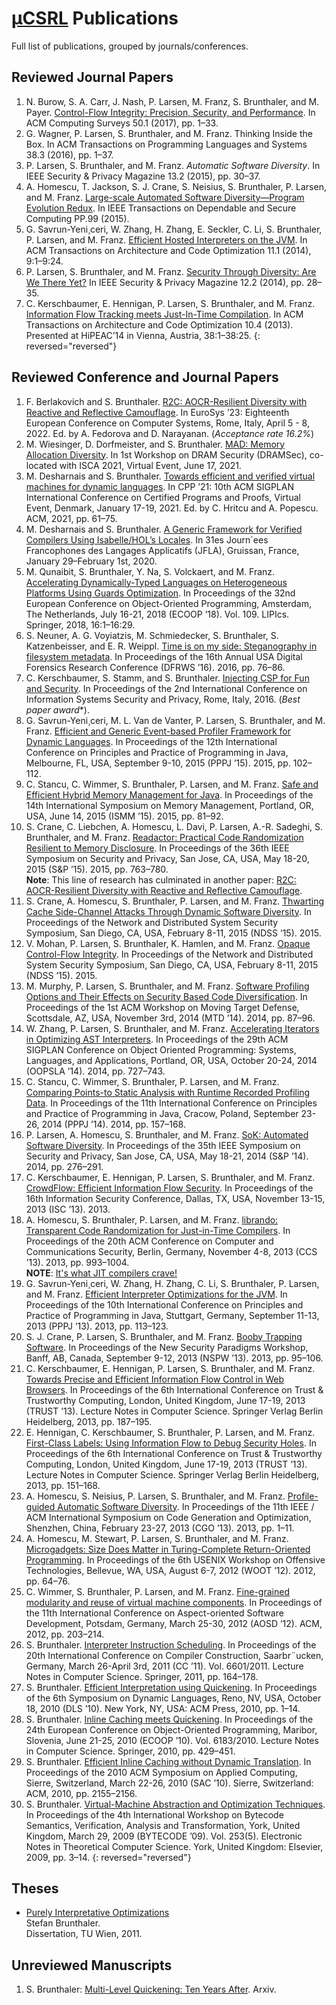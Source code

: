 # [μCSRL](https://www.unibw.de/ucsrl-en) Publications

Full list of publications, grouped by journals/conferences.

## Reviewed Journal Papers
1. N. Burow, S. A. Carr, J. Nash, P. Larsen, M. Franz, S. Brunthaler, and M. Payer. [Control-Flow Integrity: Precision, Security, and Performance](https://arxiv.org/pdf/1602.04056). In ACM Computing Surveys 50.1 (2017), pp. 1–33.
1. G. Wagner, P. Larsen, S. Brunthaler, and M. Franz. Thinking Inside the Box. In ACM Transactions on Programming Languages and Systems 38.3 (2016), pp. 1–37.
1. P. Larsen, S. Brunthaler, and M. Franz. *Automatic Software Diversity*. In IEEE Security & Privacy Magazine 13.2 (2015), pp. 30–37.
1. A. Homescu, T. Jackson, S. J. Crane, S. Neisius, S. Brunthaler, P. Larsen, and M. Franz. [Large-scale Automated Software Diversity—Program Evolution Redux](tdsc15.pdf). In IEEE Transactions on Dependable and Secure Computing PP.99 (2015).
1. G. Savrun-Yeni¸ceri, W. Zhang, H. Zhang, E. Seckler, C. Li, S. Brunthaler, P. Larsen, and M. Franz. [Efficient Hosted Interpreters on the JVM](taco13.pdf). In ACM Transactions on Architecture and Code Optimization 11.1 (2014), 9:1–9:24.
1. P. Larsen, S. Brunthaler, and M. Franz. [Security Through Diversity: Are We There Yet?](sp14a.pdf) In IEEE Security & Privacy Magazine 12.2 (2014), pp. 28–35.
1. C. Kerschbaumer, E. Hennigan, P. Larsen, S. Brunthaler, and M. Franz. [Information Flow Tracking meets Just-In-Time Compilation](taco14.pdf). In ACM Transactions on Architecture and Code Optimization 10.4 (2013). Presented at HiPEAC’14 in Vienna, Austria, 38:1–38:25.
{: reversed="reversed"}

## Reviewed Conference and Journal Papers
1. F. Berlakovich and S. Brunthaler. [R2C: AOCR-Resilient Diversity with Reactive and Reflective Camouflage](r2c-eurosys23.pdf). In EuroSys ’23: Eighteenth European Conference on Computer Systems, Rome, Italy, April 5 - 8, 2022. Ed. by A. Fedorova
   and D. Narayanan. (*Acceptance rate 16.2%*)
1. M. Wiesinger, D. Dorfmeister, and S. Brunthaler. [MAD: Memory Allocation Diversity](dramsec21.pdf). In 1st Workshop on DRAM Security (DRAMSec), co-located with ISCA 2021, Virtual Event, June 17, 2021.
1. M. Desharnais and S. Brunthaler. [Towards efficient and verified virtual machines for dynamic languages](verified-machines-cpp21.pdf). In CPP ’21: 10th ACM SIGPLAN International Conference on Certified Programs and Proofs, Virtual Event, Denmark, January 17-19, 2021. Ed. by C. Hritcu and A. Popescu. ACM, 2021, pp. 61–75.
1. M. Desharnais and S. Brunthaler. [A Generic Framework for Verified Compilers Using Isabelle/HOL’s Locales](jfla20.pdf). In 31es Journ´ees Francophones des Langages Applicatifs (JFLA), Gruissan, France, January 29–February 1st, 2020.
1. M. Qunaibit, S. Brunthaler, Y. Na, S. Volckaert, and M. Franz. [Accelerating Dynamically-Typed Languages on Heterogeneous Platforms Using Guards Optimization](ecoop18.pdf). In Proceedings of the 32nd European Conference on Object-Oriented Programming, Amsterdam, The Netherlands, July 16-21, 2018 (ECOOP ’18). Vol. 109. LIPIcs. Springer, 2018, 16:1–16:29.
1. S. Neuner, A. G. Voyiatzis, M. Schmiedecker, S. Brunthaler, S. Katzenbeisser, and E. R. Weippl. [Time is on my side: Steganography in filesystem metadata](dfrws16.pdf). In Proceedings of the 16th Annual USA Digital Forensics Research Conference (DFRWS ’16). 2016, pp. 76–86.
1. C. Kerschbaumer, S. Stamm, and S. Brunthaler. [Injecting CSP for Fun and Security](icissp16.pdf). In Proceedings of the 2nd International Conference on Information Systems Security and Privacy, Rome, Italy, 2016. (*Best paper award**).
1. G. Savrun-Yeni¸ceri, M. L. Van de Vanter, P. Larsen, S. Brunthaler, and M. Franz. [Efficient and Generic Event-based Profiler Framework for Dynamic Languages](pppj15.pdf). In Proceedings of the 12th International Conference on Principles and Practice of Programming in Java, Melbourne, FL, USA, September 9-10, 2015 (PPPJ ’15). 2015, pp. 102–112.
1. C. Stancu, C. Wimmer, S. Brunthaler, P. Larsen, and M. Franz. [Safe and Efficient Hybrid Memory Management for Java](ismm15.pdf). In Proceedings of the 14th International Symposium on Memory Management, Portland, OR, USA, June 14, 2015 (ISMM ’15). 2015, pp. 81–92.
1. S. Crane, C. Liebchen, A. Homescu, L. Davi, P. Larsen, A.-R. Sadeghi, S. Brunthaler, and M. Franz. [Readactor: Practical Code Randomization Resilient to Memory Disclosure](sp15.pdf). In Proceedings of the 36th IEEE Symposium on Security and Privacy, San Jose, CA, USA, May 18-20, 2015 (S&P ’15). 2015, pp. 763–780.\
**Note**: This line of research has culminated in another paper: [R2C: AOCR-Resilient Diversity with Reactive and Reflective Camouflage](r2c-eurosys23.pdf).
1. S. Crane, A. Homescu, S. Brunthaler, P. Larsen, and M. Franz. [Thwarting Cache Side-Channel Attacks Through Dynamic Software Diversity](ndss15b.pdf). In Proceedings of the Network and Distributed System Security Symposium, San Diego, CA, USA, February 8-11, 2015 (NDSS ’15). 2015.
1. V. Mohan, P. Larsen, S. Brunthaler, K. Hamlen, and M. Franz. [Opaque Control-Flow Integrity](ndss15a.pdf). In Proceedings of the Network and Distributed System Security Symposium, San Diego, CA, USA, February 8-11, 2015 (NDSS ’15). 2015.
1. M. Murphy, P. Larsen, S. Brunthaler, and M. Franz. [Software Profiling Options and Their Effects on Security Based Code Diversification](mtd14.pdf). In Proceedings of the 1st ACM Workshop on Moving Target Defense, Scottsdale, AZ, USA, November 3rd, 2014 (MTD ’14). 2014, pp. 87–96.
1. W. Zhang, P. Larsen, S. Brunthaler, and M. Franz. [Accelerating Iterators in Optimizing AST Interpreters](oopsla14.pdf). In Proceedings of the 29th ACM SIGPLAN Conference on Object Oriented Programming: Systems, Languages, and Applications, Portland, OR, USA, October 20-24, 2014 (OOPSLA ’14). 2014, pp. 727–743.
1. C. Stancu, C. Wimmer, S. Brunthaler, P. Larsen, and M. Franz. [Comparing Points-to Static Analysis with Runtime Recorded Profiling Data](pppj14.pdf). In Proceedings of the 11th International Conference on Principles and Practice of Programming in Java, Cracow, Poland, September 23-26, 2014 (PPPJ ’14). 2014, pp. 157–168.
1. P. Larsen, A. Homescu, S. Brunthaler, and M. Franz. [SoK: Automated Software Diversity](sp14b.pdf). In Proceedings of the 35th IEEE Symposium on Security and Privacy, San Jose, CA, USA, May 18-21, 2014 (S&P ’14). 2014, pp. 276–291.
1. C. Kerschbaumer, E. Hennigan, P. Larsen, S. Brunthaler, and M. Franz. [CrowdFlow: Efficient Information Flow Security](isc13.pdf). In Proceedings of the 16th Information Security Conference, Dallas, TX, USA, November 13-15, 2013 (ISC ’13). 2013.
1. A. Homescu, S. Brunthaler, P. Larsen, and M. Franz. [librando: Transparent Code Randomization for Just-in-Time Compilers](ccs13.pdf). In Proceedings of the 20th ACM Conference on Computer and Communications Security, Berlin, Germany, November 4-8, 2013 (CCS ’13). 2013, pp. 993–1004.\
**NOTE**: [It's what JIT compilers crave!](https://en.wikipedia.org/wiki/Idiocracy)
1. G. Savrun-Yeni¸ceri, W. Zhang, H. Zhang, C. Li, S. Brunthaler, P. Larsen, and M. Franz. [Efficient Interpreter Optimizations for the JVM](pppj13.pdf). In Proceedings of the 10th International Conference on Principles and Practice of Programming in Java, Stuttgart, Germany, September 11-13, 2013 (PPPJ ’13). 2013, pp. 113–123.
1. S. J. Crane, P. Larsen, S. Brunthaler, and M. Franz. [Booby Trapping Software](nspw13.pdf). In Proceedings of the New Security Paradigms Workshop, Banff, AB, Canada, September 9-12, 2013 (NSPW ’13). 2013, pp. 95–106.
1. C. Kerschbaumer, E. Hennigan, P. Larsen, S. Brunthaler, and M. Franz. [Towards Precise and Efficient Information Flow Control in Web Browsers](trust13b.pdf). In Proceedings of the 6th International Conference on Trust & Trustworthy Computing, London, United Kingdom, June 17-19, 2013 (TRUST ’13). Lecture Notes in Computer Science. Springer Verlag Berlin Heidelberg, 2013, pp. 187–195.
1. E. Hennigan, C. Kerschbaumer, S. Brunthaler, P. Larsen, and M. Franz. [First-Class Labels: Using Information Flow to Debug Security Holes](trust13a.pdf). In Proceedings of the 6th International Conference on Trust & Trustworthy Computing, London, United Kingdom, June 17-19, 2013 (TRUST ’13). Lecture Notes in Computer Science. Springer Verlag Berlin Heidelberg, 2013, pp. 151–168.
1. A. Homescu, S. Neisius, P. Larsen, S. Brunthaler, and M. Franz. [Profile-guided Automatic Software Diversity](cgo13.pdf). In Proceedings of the 11th IEEE / ACM International Symposium on Code Generation and Optimization, Shenzhen, China, February 23-27, 2013 (CGO ’13). 2013, pp. 1–11.
1. A. Homescu, M. Stewart, P. Larsen, S. Brunthaler, and M. Franz. [Microgadgets: Size Does Matter in Turing-Complete Return-Oriented Programming](woot12.pdf). In Proceedings of the 6th USENIX Workshop on Offensive Technologies, Bellevue, WA, USA, August 6-7, 2012 (WOOT ’12). 2012, pp. 64–76.
1. C. Wimmer, S. Brunthaler, P. Larsen, and M. Franz. [Fine-grained modularity and reuse of virtual machine components](aosd12.pdf). In Proceedings of the 11th International Conference on Aspect-oriented Software Development, Potsdam, Germany, March 25-30, 2012 (AOSD ’12). ACM, 2012, pp. 203–214.
1. S. Brunthaler. [Interpreter Instruction Scheduling](cc11.pdf). In Proceedings of the 20th International Conference on Compiler Construction, Saarbr¨ucken, Germany, March 26-April 3rd, 2011 (CC ’11). Vol. 6601/2011. Lecture Notes in Computer Science. Springer, 2011, pp. 164–178.
1. S. Brunthaler. [Efficient Interpretation using Quickening](dls10.pdf). In Proceedings of the 6th Symposium on Dynamic Languages, Reno, NV, USA, October 18, 2010 (DLS ’10). New York, NY, USA: ACM Press, 2010, pp. 1–14.
1. S. Brunthaler. [Inline Caching meets Quickening](ecoop10.pdf). In Proceedings of the 24th European Conference on Object-Oriented Programming, Maribor, Slovenia, June 21-25, 2010 (ECOOP ’10). Vol. 6183/2010. Lecture Notes in Computer Science. Springer, 2010, pp. 429–451.
1. S. Brunthaler. [Efficient Inline Caching without Dynamic Translation](sac10.pdf). In Proceedings of the 2010 ACM Symposium on Applied Computing, Sierre, Switzerland, March 22-26, 2010 (SAC ’10). Sierre, Switzerland: ACM, 2010, pp. 2155–2156.
1. S. Brunthaler. [Virtual-Machine Abstraction and Optimization Techniques](bytecode09.pdf). In Proceedings of the 4th International Workshop on Bytecode Semantics, Verification, Analysis and Transformation, York, United Kingdom, March 29, 2009 (BYTECODE ’09). Vol. 253(5). Electronic Notes in Theoretical Computer Science. York, United Kingdom: Elsevier, 2009, pp. 3–14.
{: reversed="reversed"}

## Theses
* [Purely Interpretative Optimizations](sbr-phd-thesis.pdf)\
  Stefan Brunthaler.\
  Dissertation, TU Wien, 2011.

## Unreviewed Manuscripts
1. S. Brunthaler: [Multi-Level Quickening: Ten Years After](https://arxiv.org/pdf/2109.02958.pdf). Arxiv.
